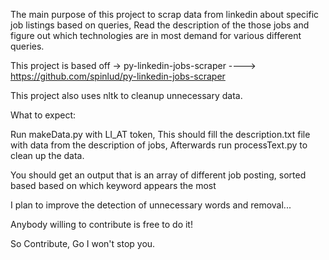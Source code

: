The main purpose of this project to scrap data from linkedin about specific job listings based on queries, Read the description of the those jobs and figure out
which technologies are in most demand for various different queries.

This project is based off -> py-linkedin-jobs-scraper ----> https://github.com/spinlud/py-linkedin-jobs-scraper

This project also uses nltk to cleanup unnecessary data.

What to expect:

Run makeData.py with LI_AT token, This should fill the description.txt file with data from the description of jobs,
Afterwards run processText.py to clean up the data.

You should get an output that is an array of different job posting, sorted based based on which keyword appears the most

I plan to improve the detection of unnecessary words and removal...

Anybody willing to contribute is free to do it!

So Contribute, Go I won't stop you.
 
